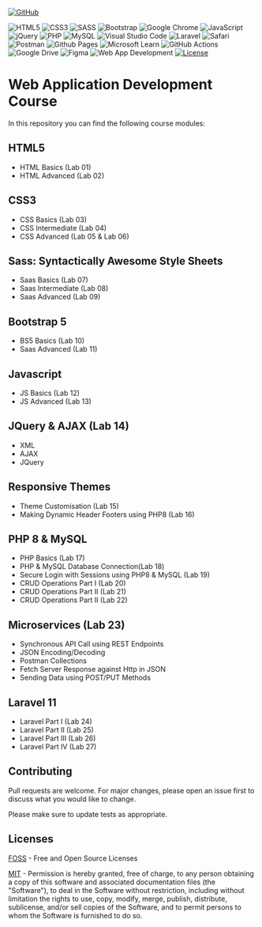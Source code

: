 <a href='https://github.com/Jamil226' target="_blank"><img alt='GitHub' src='https://img.shields.io/badge/github-100000?style=for-the-badge&logo=GitHub&logoColor=white&labelColor=black&color=black'/></a>

![HTML5](https://img.shields.io/badge/html5-%23E34F26.svg?style=for-the-badge&logo=html5&logoColor=white)
![CSS3](https://img.shields.io/badge/css3-%231572B6.svg?style=for-the-badge&logo=css3&logoColor=white)
![SASS](https://img.shields.io/badge/SASS-hotpink.svg?style=for-the-badge&logo=SASS&logoColor=white)
![Bootstrap](https://img.shields.io/badge/bootstrap-%238511FA.svg?style=for-the-badge&logo=bootstrap&logoColor=white)
![Google Chrome](https://img.shields.io/badge/Google%20Chrome-4285F4?style=for-the-badge&logo=GoogleChrome&logoColor=white)
![JavaScript](https://img.shields.io/badge/javascript-%23323330.svg?style=for-the-badge&logo=javascript&logoColor=%23F7DF1E)
![jQuery](https://img.shields.io/badge/jquery-%230769AD.svg?style=for-the-badge&logo=jquery&logoColor=white)
![PHP](https://img.shields.io/badge/php-%23777BB4.svg?style=for-the-badge&logo=php&logoColor=white)
![MySQL](https://img.shields.io/badge/mysql-4479A1.svg?style=for-the-badge&logo=mysql&logoColor=white)
![Visual Studio Code](https://img.shields.io/badge/Visual%20Studio%20Code-0078d7.svg?style=for-the-badge&logo=visual-studio-code&logoColor=white)
![Laravel](https://img.shields.io/badge/laravel-%23FF2D20.svg?style=for-the-badge&logo=laravel&logoColor=white)
![Safari](https://img.shields.io/badge/Safari-000000?style=for-the-badge&logo=Safari&logoColor=white)
![Postman](https://img.shields.io/badge/Postman-FF6C37?style=for-the-badge&logo=postman&logoColor=white)
![Github Pages](https://img.shields.io/badge/github%20pages-121013?style=for-the-badge&logo=github&logoColor=white)
![Microsoft Learn](https://img.shields.io/badge/Microsoft_Learn-258ffa?style=for-the-badge&logo=microsoft&logoColor=white)
![GitHub Actions](https://img.shields.io/badge/github%20actions-%232671E5.svg?style=for-the-badge&logo=githubactions&logoColor=white)
![Google Drive](https://img.shields.io/badge/Google%20Drive-4285F4?style=for-the-badge&logo=googledrive&logoColor=white)
![Figma](https://img.shields.io/badge/figma-%23F24E1E.svg?style=for-the-badge&logo=figma&logoColor=white)
![Web App Development](https://img.shields.io/badge/Web%20App%20Development-Course-Green?labelColor=Gray&style=flat)
[![License](https://img.shields.io/badge/License-Apache%202.0-blue.svg)](https://opensource.org/licenses/Apache-2.0) 



# Web Application Development Course

In this repository you can find the following course modules:

## HTML5 

* HTML Basics (Lab 01)
* HTML Advanced (Lab 02)


## CSS3
* CSS Basics (Lab 03)
* CSS Intermediate (Lab 04)
* CSS Advanced (Lab 05 & Lab 06)


## Sass: Syntactically Awesome Style Sheets
* Saas Basics (Lab 07)
* Saas Intermediate (Lab 08)
* Saas Advanced (Lab 09)


## Bootstrap 5
* BS5 Basics (Lab 10)
* Saas Advanced (Lab 11)


## Javascript
* JS Basics (Lab 12)
* JS Advanced (Lab 13)

## JQuery & AJAX (Lab 14)
* XML
* AJAX
* JQuery

## Responsive Themes
* Theme Customisation (Lab 15)
* Making Dynamic Header Footers using PHP8 (Lab 16)


## PHP 8 & MySQL
* PHP Basics (Lab 17)
* PHP & MySQL Database Connection(Lab 18)
* Secure Login with Sessions using PHP8 & MySQL (Lab 19)
* CRUD Operations Part I (Lab 20)
* CRUD Operations Part II (Lab 21)
* CRUD Operations Part II (Lab 22)

## Microservices (Lab 23)
* Synchronous API Call using REST Endpoints
* JSON Encoding/Decoding
* Postman Collections
* Fetch Server Response against Http in JSON
* Sending Data using POST/PUT Methods

## Laravel 11 
* Laravel Part I (Lab 24)
* Laravel Part II (Lab 25)
* Laravel Part III (Lab 26)
* Laravel Part IV (Lab 27)


## Contributing

Pull requests are welcome. For major changes, please open an issue first
to discuss what you would like to change.

Please make sure to update tests as appropriate.

## Licenses

[FOSS](https://freeopensourcesoftware.org/) - Free and Open Source Licenses

[MIT](https://choosealicense.com/licenses/mit/) - Permission is hereby granted, free of charge, to any person obtaining a copy
of this software and associated documentation files (the "Software"), to deal
in the Software without restriction, including without limitation the rights
to use, copy, modify, merge, publish, distribute, sublicense, and/or sell
copies of the Software, and to permit persons to whom the Software is furnished to do so.
